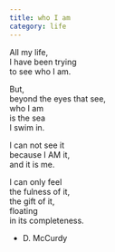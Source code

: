 ```yaml
---
title: who I am
category: life
---
```


All my life,  
I have been trying  
to see who I am.  
  
But,  
beyond the eyes that see,  
who I am  
is the sea  
I swim in.  
  
I can not see it  
because I AM it,  
and it is me.  
  
I can only feel   
the fulness of it,  
the gift of it,  
floating   
in its completeness.  
  
- D. McCurdy  
